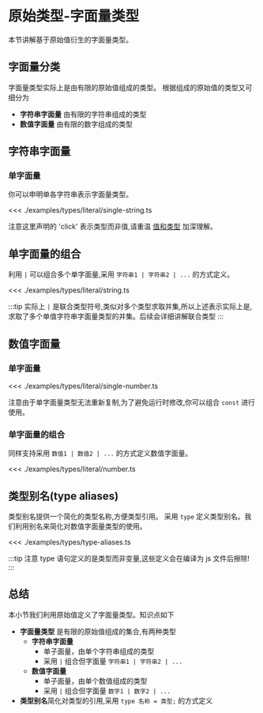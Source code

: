# 原始类型-字面量类型

本节讲解基于原始值衍生的字面量类型。

## 字面量分类
字面量类型实际上是由有限的原始值组成的类型。
根据组成的原始值的类型又可细分为

* **字符串字面量** 由有限的字符串组成的类型
* **数值字面量** 由有限的数字组成的类型


## 字符串字面量
### 单字面量
你可以申明单各字符串表示字面量类型。

<<< ./examples/types/literal/single-string.ts

注意这里声明的 'click' 表示类型而非值,请重温 [值和类型](./2.1.primitive-types.md#值和类型) 加深理解。


## 单字面量的组合
利用 `|` 可以组合多个单字面量,采用 `字符串1 | 字符串2 | ...` 的方式定义。

<<< ./examples/types/literal/string.ts


:::tip
实际上 `|` 是联合类型符号,类似对多个类型求取并集,所以上述表示实际上是,求取了多个单值字符串字面量类型的并集。后续会详细讲解联合类型
:::

## 数值字面量
### 单字面量

<<< ./examples/types/literal/single-number.ts

注意由于单字面量类型无法重新复制,为了避免运行时修改,你可以组合 `const` 进行使用。

### 单字面量的组合
同样支持采用 `数值1 | 数值2 | ...` 的方式定义数值字面量。

<<< ./examples/types/literal/number.ts


## 类型别名(type aliases) 
类型别名提供一个简化的类型名称,方便类型引用。
采用 `type` 定义类型别名。我们利用别名来简化对数值字面量类型的使用。

<<< ./examples/types/type-aliases.ts

:::tip
注意 type 语句定义的是类型而非变量,这些定义会在编译为 js 文件后擦除!
:::


## 总结
本小节我们利用原始值定义了字面量类型。知识点如下

* **字面量类型** 是有限的原始值组成的集合,有两种类型
  * **字符串字面量** 
    * 单子面量，由单个字符串组成的类型 
    * 采用 `|` 组合但字面量  `字符串1 | 字符串2 | ...` 
  * **数值字面量** 
    * 单子面量，由单个数值组成的类型 
    * 采用 `|` 组合但字面量 `数字1 | 数字2 | ...` 
* **类型别名**简化对类型的引用,采用 `type 名称 = 类型;` 的方式定义